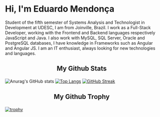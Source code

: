 # Hi, I'm  Eduardo Mendonça 

Student of the fifth semester of Systems Analysis and Technologist in Development at UDESC, I am from Joinville, Brazil. I work as a Full-Stack Developer, working with the Frontend and Backend languages respectively JavaScript and Java.
I also work with MySQL, SQL Server, Oracle and PostgreSQL databases, I have knowledge in Frameworks such as Angular and Angular JS.
I am an IT enthusiast, always looking for new technologies and languages.

## <p align="center">My Github Stats</p>
![Anurag's GitHub stats](https://github-readme-stats.vercel.app/api?username=dumendonca&show_icons=true&theme=transparent)
[![Top Langs](https://github-readme-stats.vercel.app/api/top-langs/?username=dumendonca&layout=compact&theme=transparent)](https://github.com/anuraghazra/github-readme-stats)
[![GitHub Streak](http://github-readme-streak-stats.herokuapp.com?user=dumendonca&theme=transparent)](https://git.io/streak-stats)

## <p align="center">My Github Trophy</p>
[![trophy](https://github-profile-trophy.vercel.app/?username=dumendonca&theme=algolia&align=center)](https://github.com/ryo-ma/github-profile-trophy)
